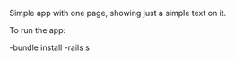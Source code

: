 Simple app with one page, showing just a simple text on it.

To run the app:

-bundle install
-rails s